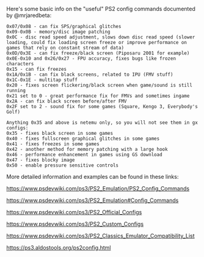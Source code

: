 Here's some basic info on the "useful" PS2 config commands documented by @mrjaredbeta:
```
0x07/0x08 - can fix SPS/graphical glitches
0x09-0x0B - memory/disc image patching
0x0C - disc read speed adjustment, slows down disc read speed (slower loading, could fix loading screen freeze or improve performance on games that rely on constant stream of data)
0x0D/0x3E - can fix freeze/black screen (Piposaru 2001 for example)
0x0E-0x10 and 0x26/0x27 - FPU accuracy, fixes bugs like frozen characters
0x15 - can fix freezes
0x1A/0x1B - can fix black screens, related to IPU (FMV stuff)
0x1C-0x1E - multitap stuff
0x20 - fixes screen flickering/black screen when game/sound is still running
0x21 set to 0 - great performance fix for FMVs and sometimes ingame
0x2A - can fix black screen before/after FMV
0x2F set to 2 - sound fix for some games (Square, Kengo 3, Everybody's Golf)

Anything 0x35 and above is netemu only, so you will not see them in gx configs:
0x35 - fixes black screen in some games
0x40 - fixes fullscreen graphical glitches in some games
0x41 - fixes freezes in some games
0x42 - another method for memory patching with a large hook
0x46 - performance enhancement in games using GS download
0x47 - fixes blocky image
0x50 - enable pressure sensitive controls
```
More detailed information and examples can be found in these links:

https://www.psdevwiki.com/ps3/PS2_Emulation/PS2_Config_Commands

https://www.psdevwiki.com/ps3/PS2_Emulation#Config_Commands

https://www.psdevwiki.com/ps3/PS2_Official_Configs

https://www.psdevwiki.com/ps3/PS2_Custom_Configs

https://www.psdevwiki.com/ps3/PS2_Classics_Emulator_Compatibility_List

https://ps3.aldostools.org/ps2config.html
